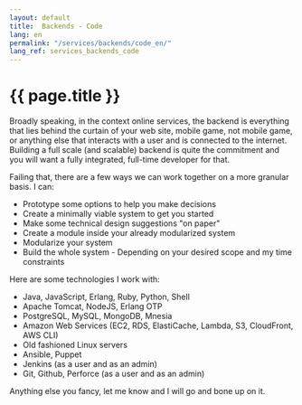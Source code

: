 ```yaml
---
layout: default
title:  Backends - Code
lang: en
permalink: "/services/backends/code_en/"
lang_ref: services_backends_code
---
```

# {{ page.title }}
Broadly speaking, in the context online services, the backend is everything that lies behind the curtain of your web site, mobile game, not mobile game, or anything else that interacts with a user and is connected to the internet.
Building a full scale (and scalable) backend is quite the commitment and you will want a fully integrated, full-time developer for that.

Failing that, there are a few ways we can work together on a more granular basis. I can:
- Prototype some options to help you make decisions
- Create a minimally viable system to get you started
- Make some technical design suggestions "on paper"
- Create a module inside your already modularized system
- Modularize your system
- Build the whole system - Depending on your desired scope and my time constraints

Here are some technologies I work with:
- Java, JavaScript, Erlang, Ruby, Python, Shell
- Apache Tomcat, NodeJS, Erlang OTP
- PostgreSQL, MySQL, MongoDB, Mnesia
- Amazon Web Services (EC2, RDS, ElastiCache, Lambda, S3, CloudFront, AWS CLI)
- Old fashioned Linux servers
- Ansible, Puppet
- Jenkins (as a user and as an admin)
- Git, Github, Perforce (as a user and as an admin)

Anything else you fancy, let me know and I will go and bone up on it.
